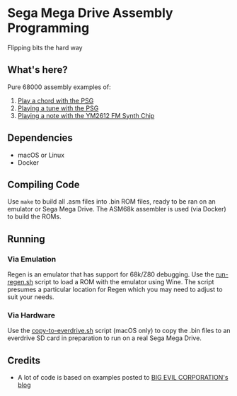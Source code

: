 # Sega Mega Drive Assembly Programming

Flipping bits the hard way

## What's here?

Pure 68000 assembly examples of:

1. [Play a chord with the PSG](src/psg-test.asm)
2. [Playing a tune with the PSG](src/psg-sequencer.asm)
3. [Playing a note with the YM2612 FM Synth Chip](src/ym2612-note.asm)

## Dependencies

* macOS or Linux
* Docker

## Compiling Code

Use `make` to build all .asm files into .bin ROM files, ready to be ran on an emulator or Sega Mega Drive. The ASM68k assembler is used (via Docker) to build the ROMs.

## Running

### Via Emulation

Regen is an emulator that has support for 68k/Z80 debugging. Use the [run-regen.sh](../run-regen.sh) script to load a ROM with the emulator using Wine. The script presumes a particular location for Regen which you may need to adjust to suit your needs.

### Via Hardware

Use the [copy-to-everdrive.sh](../copy-to-everdrive.sh) script (macOS only) to copy the .bin files to an everdrive SD card in preparation to run on a real Sega Mega Drive.

## Credits

* A lot of code is based on examples posted to [BIG EVIL CORPORATION's blog](https://bigevilcorporation.co.uk/2012/09/03/sega-megadrive-10-sound-part-i-the-psg-chip/)

